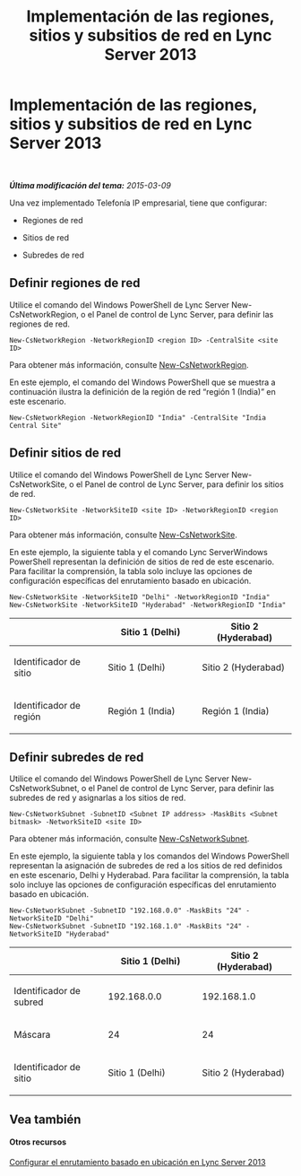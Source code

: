 ﻿---
title: Implementación de las regiones, sitios y subsitios de red en Lync Server 2013
TOCTitle: Implementación de las regiones, sitios y subsitios de red en Lync Server 2013
ms:assetid: c4b75601-3538-4d07-8d23-1ad90459ae48
ms:mtpsurl: https://technet.microsoft.com/es-es/library/JJ994067(v=OCS.15)
ms:contentKeyID: 52061740
ms.date: 01/07/2017
mtps_version: v=OCS.15
ms.translationtype: HT
---

# Implementación de las regiones, sitios y subsitios de red en Lync Server 2013

 

_**Última modificación del tema:** 2015-03-09_

Una vez implementado Telefonía IP empresarial, tiene que configurar:

  - Regiones de red

  - Sitios de red

  - Subredes de red

## Definir regiones de red

Utilice el comando del Windows PowerShell de Lync Server New-CsNetworkRegion, o el Panel de control de Lync Server, para definir las regiones de red.

    New-CsNetworkRegion -NetworkRegionID <region ID> -CentralSite <site ID>

Para obtener más información, consulte [New-CsNetworkRegion](https://docs.microsoft.com/en-us/powershell/module/skype/New-CsNetworkRegion).

En este ejemplo, el comando del Windows PowerShell que se muestra a continuación ilustra la definición de la región de red “región 1 (India)” en este escenario.

    New-CsNetworkRegion -NetworkRegionID "India" -CentralSite "India Central Site"


## Definir sitios de red

Utilice el comando del Windows PowerShell de Lync Server New-CsNetworkSite, o el Panel de control de Lync Server, para definir los sitios de red.

    New-CsNetworkSite -NetworkSiteID <site ID> -NetworkRegionID <region ID>

Para obtener más información, consulte [New-CsNetworkSite](https://docs.microsoft.com/en-us/powershell/module/skype/New-CsNetworkSite).

En este ejemplo, la siguiente tabla y el comando Lync ServerWindows PowerShell representan la definición de sitios de red de este escenario. Para facilitar la comprensión, la tabla solo incluye las opciones de configuración específicas del enrutamiento basado en ubicación.

    New-CsNetworkSite -NetworkSiteID "Delhi" -NetworkRegionID "India"
    New-CsNetworkSite -NetworkSiteID "Hyderabad" -NetworkRegionID "India"


<table>
<colgroup>
<col style="width: 33%" />
<col style="width: 33%" />
<col style="width: 33%" />
</colgroup>
<thead>
<tr class="header">
<th></th>
<th>Sitio 1 (Delhi)</th>
<th>Sitio 2 (Hyderabad)</th>
</tr>
</thead>
<tbody>
<tr class="odd">
<td><p>Identificador de sitio</p></td>
<td><p>Sitio 1 (Delhi)</p></td>
<td><p>Sitio 2 (Hyderabad)</p></td>
</tr>
<tr class="even">
<td><p>Identificador de región</p></td>
<td><p>Región 1 (India)</p></td>
<td><p>Región 1 (India)</p></td>
</tr>
</tbody>
</table>



## Definir subredes de red

Utilice el comando del Windows PowerShell de Lync Server New-CsNetworkSubnet, o el Panel de control de Lync Server, para definir las subredes de red y asignarlas a los sitios de red.

    New-CsNetworkSubnet -SubnetID <Subnet IP address> -MaskBits <Subnet bitmask> -NetworkSiteID <site ID>

Para obtener más información, consulte [New-CsNetworkSubnet](https://docs.microsoft.com/en-us/powershell/module/skype/New-CsNetworkSubnet).

En este ejemplo, la siguiente tabla y los comandos del Windows PowerShell representan la asignación de subredes de red a los sitios de red definidos en este escenario, Delhi y Hyderabad. Para facilitar la comprensión, la tabla solo incluye las opciones de configuración específicas del enrutamiento basado en ubicación.

    New-CsNetworkSubnet -SubnetID "192.168.0.0" -MaskBits "24" -NetworkSiteID "Delhi"
    New-CsNetworkSubnet -SubnetID "192.168.1.0" -MaskBits "24" -NetworkSiteID "Hyderabad"


<table>
<colgroup>
<col style="width: 33%" />
<col style="width: 33%" />
<col style="width: 33%" />
</colgroup>
<thead>
<tr class="header">
<th></th>
<th>Sitio 1 (Delhi)</th>
<th>Sitio 2 (Hyderabad)</th>
</tr>
</thead>
<tbody>
<tr class="odd">
<td><p>Identificador de subred</p></td>
<td><p>192.168.0.0</p></td>
<td><p>192.168.1.0</p></td>
</tr>
<tr class="even">
<td><p>Máscara</p></td>
<td><p>24</p></td>
<td><p>24</p></td>
</tr>
<tr class="odd">
<td><p>Identificador de sitio</p></td>
<td><p>Sitio 1 (Delhi)</p></td>
<td><p>Sitio 2 (Hyderabad)</p></td>
</tr>
</tbody>
</table>



## Vea también

#### Otros recursos

[Configurar el enrutamiento basado en ubicación en Lync Server 2013](lync-server-2013-configuring-location-based-routing.md)

